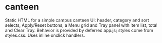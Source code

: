 # canteen
Static HTML for a simple campus canteen UI: header, category and sort selects, Apply/Reset buttons, a Menu grid and Tray panel with item list, total and Clear Tray. Behavior is provided by deferred app.js; styles come from styles.css. Uses inline onclick handlers.
